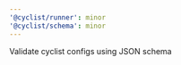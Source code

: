 ```yaml
---
'@cyclist/runner': minor
'@cyclist/schema': minor
---
```


Validate cyclist configs using JSON schema
